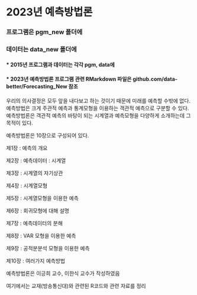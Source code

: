 # 2023년 예측방법론

### 프로그램은 pgm_new 폴더에
### 데이터는 data_new 폴더에

#### * 2015년 프로그램과 데이터는 각각 pgm, data에
#### * 2023년 예측방법론 프로그램 관련 RMarkdown 파일은 github.com/data-better/Forecasting_New 참조

우리의 의사결정은 모두 앞을 내다보고 하는 것이기 때문에 미래를 예측할 수밖에 없다.
예측방법은 크게 주관적 예측과 통계모형을 이용하는 객관적 예측으로 구분할 수 있다.
예측방법론은 객관적 예측의 바탕이 되는 시계열과 예측모형을 다양하게 소개하는데 그 목적이 있다.

예측방법론은 10장으로 구성되어 있다.

제1장 : 예측의 개요

제2장 : 예측데이터 : 시계열

제3장 : 시계열의 자기상관

제4장 : 시계열모형

제5장 : 시계열모형을 이용한 예측

제6장 : 회귀모형에 대해 설명

제7장 : 예측데이터의 분해

제8장 : VAR 모형을 이용한 예측

제9장 : 공적분분석 모형을 이용한 예측

제10장 : 여러가지 예측방법

예측방법론은 이긍희 교수, 이한식 교수가 작성하였음

여기에서는 교재(방송통신대)와 관련된 R코드와 관련 자료를 정리
